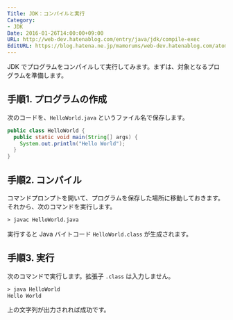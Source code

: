 ```yaml
---
Title: JDK：コンパイルと実行
Category:
- JDK
Date: 2016-01-26T14:00:00+09:00
URL: http://web-dev.hatenablog.com/entry/java/jdk/compile-exec
EditURL: https://blog.hatena.ne.jp/mamorums/web-dev.hatenablog.com/atom/entry/10328749687178883877
---
```


JDK でプログラムをコンパイルして実行してみます。まずは、対象となるプログラムを準備します。


## 手順1. プログラムの作成
次のコードを、`HelloWorld.java` というファイル名で保存します。

```java
public class HelloWorld {
  public static void main(String[] args) {
    System.out.println("Hello World");
  }
}
```

## 手順2. コンパイル
コマンドプロンプトを開いて、プログラムを保存した場所に移動しておきます。それから、次のコマンドを実行します。

```txt
> javac HelloWorld.java
```

実行すると Java バイトコード `HelloWorld.class` が生成されます。


## 手順3. 実行
次のコマンドで実行します。拡張子 `.class` は入力しません。

```txt
> java HelloWorld
Hello World
```

上の文字列が出力されれば成功です。
